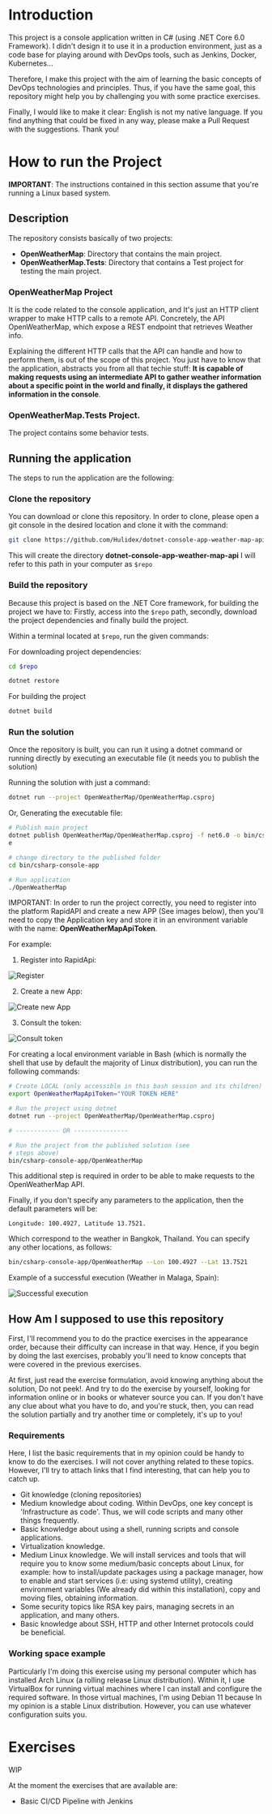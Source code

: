 # Introduction

This project is a console application written in C# (using .NET Core 6.0 Framework). I didn't design it to use it in a production environment, just as a code base for playing around with DevOps tools, such as Jenkins, Docker, Kubernetes...

Therefore, I make this project with the aim of learning the basic concepts of DevOps technologies and principles. Thus, if you have the same goal, this repository might help you by challenging you with some practice exercises.

Finally, I would like to make it clear: English is not my native language. If you find anything that could be fixed in any way, please make a Pull Request with the suggestions. Thank you!

# How to run the Project

**IMPORTANT**: The instructions contained in this section assume that you're running a Linux based system.

## Description

The repository consists basically of two projects:

- **OpenWeatherMap**: Directory that contains the main project.
- **OpenWeatherMap.Tests**: Directory that contains a Test project for testing the main project.

### OpenWeatherMap Project

It is the code related to the console application, and It's just an HTTP client wrapper to make HTTP calls to a remote API. Concretely, the API OpenWeatherMap, which expose a REST endpoint that retrieves Weather info.

Explaining the different HTTP calls that the API can handle and how to perform them, is out of the scope of this project. You just have to know that the application, abstracts you from all that techie stuff: **It is capable of making requests using an intermediate API to gather weather information about a specific point in the world and finally, it displays the gathered information in the console**.


### OpenWeatherMap.Tests Project.

The project contains some behavior tests.

## Running the application

The steps to run the application are the following:

### Clone the repository

You can download or clone this repository. In order to clone, please open a git console in the desired location and clone it with the command:

```bash
git clone https://github.com/Hulidex/dotnet-console-app-weather-map-api.git
```

This will create the directory **dotnet-console-app-weather-map-api** I will refer to this path in your computer as ```$repo```

### Build the repository

Because this project is based on the .NET Core framework, for building the project we have to: Firstly, access into the ```$repo``` path, secondly, download the project dependencies and finally build the project.

Within a terminal located at ```$repo```, run the given commands:

For downloading project dependencies:

```bash
cd $repo
```

```bash
dotnet restore 
```

For building the project

```bash
dotnet build
```

### Run the solution

Once the repository is built, you can run it using a dotnet command or running directly by executing an executable file (it needs you to publish the solution)

Running the solution with just a command:

```bash
dotnet run --project OpenWeatherMap/OpenWeatherMap.csproj
```

Or, Generating the executable file:

```bash
# Publish main project
dotnet publish OpenWeatherMap/OpenWeatherMap.csproj -f net6.0 -o bin/csharp-console-app -r linux-x64 --self-contained tru
e

# change directory to the published folder
cd bin/csharp-console-app

# Run application
./OpenWeatherMap
```

IMPORTANT: In order to run the project correctly, you need to register into the platform RapidAPI and create a new APP (See images below), then you'll need to copy the Application key and store it in an environment variable with the name: **OpenWeatherMapApiToken**.

For example:

1. Register into RapidApi:

![Register](docs/images/rapidapi01.png)

2. Create a new App:

![Create new App](docs/images/rapidapi02.png)

3. Consult the token:

![Consult token](docs/images/rapidapi03.png)

For creating a local environment variable in Bash (which is normally the shell that use by default the majority of Linux distribution), you can run the following commands:

```bash
# Create LOCAL (only accessible in this bash session and its children) environment variable
export OpenWeatherMapApiToken="YOUR TOKEN HERE"

# Run the project using dotnet
dotnet run --project OpenWeatherMap/OpenWeatherMap.csproj

# ------------ OR ---------------

# Run the project from the published solution (see
# steps above)
bin/csharp-console-app/OpenWeatherMap
```

This additional step is required in order to be able to make requests to the OpenWeatherMap API.

Finally, if you don't specify any parameters to the application, then the default parameters will be:

```
Longitude: 100.4927, Latitude 13.7521.
```

Which correspond to the weather in Bangkok, Thailand. You can specify any other locations, as follows:

```bash
bin/csharp-console-app/OpenWeatherMap --Lon 100.4927 --Lat 13.7521
```

Example of a successful execution (Weather in Malaga, Spain):

![Successful execution](docs/images/success-execution.png)

## How Am I supposed to use this repository

First, I'll recommend you to do the practice exercises in the appearance order, because their difficulty can increase in that way. Hence, if you begin by doing the last exercises, probably you'll need to know concepts that were covered in the previous exercises.

At first, just read the exercise formulation, avoid knowing anything about the solution, Do not peek!. And try to do the exercise by yourself, looking for information online or in books or whatever source you can. If you don't have any clue about what you have to do, and you're stuck, then, you can read the solution partially and try another time or completely, it's up to you!

### Requirements

Here, I list the basic requirements that in my opinion could be handy to know to do the exercises. I will not cover anything related to these topics. However, I'll try to attach links that I find interesting, that can help you to catch up.

- Git knowledge (cloning repositories)
- Medium knowledge about coding. Within DevOps, one key concept is 'Infrastructure as code'. Thus, we will code scripts and many other things frequently. 
- Basic knowledge about using a shell, running scripts and console applications.
- Virtualization knowledge.
- Medium Linux knowledge. We will install services and tools that will require you to know some medium/basic concepts about Linux, for example: how to install/update packages using a package manager, how to enable and start services (i.e: using systemd utility), creating environment variables (We already did within this installation), copy and moving files, obtaining information.
- Some security topics like RSA key pairs, managing secrets in an application, and many others.
- Basic knowledge about SSH, HTTP and other Internet protocols could be beneficial.

### Working space example

Particularly I'm doing this exercise using my personal computer which has installed Arch Linux (a rolling release Linux distribution). Within it, I use VirtualBox for running virtual machines where I can install and configure the required software. In those virtual machines, I'm using Debian 11 because In my opinion is a stable Linux distribution. However, you can use whatever configuration suits you.

# Exercises

WIP

At the moment the exercises that are available are:

- Basic CI/CD Pipeline with Jenkins


